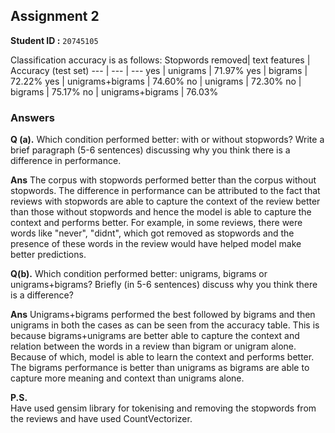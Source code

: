 ## Assignment 2  
**Student ID :** `20745105`  
  
  
Classification accuracy is as follows:
Stopwords removed| text features | Accuracy (test set)
--- | --- | ---
yes | unigrams | 71.97%
yes | bigrams | 72.22%
yes | unigrams+bigrams | 74.60%
no | unigrams | 72.30%
no | bigrams | 75.17%
no | unigrams+bigrams | 76.03%


  
### Answers ###  
  
  
  
**Q (a).** Which condition performed better: with or without stopwords? Write a brief  paragraph (5-6 sentences) discussing why you think there is a difference in  performance.  
  
**Ans** The corpus with stopwords performed better than the corpus without stopwords. The difference in performance can be attributed to the fact that reviews with stopwords are able to capture the context of the review better than those without stopwords and hence the model is able to capture the context and performs better. For example, in some reviews, there were words like "never", "didnt", which got removed as stopwords and the presence of these words in the review would have helped model make better predictions.
  
**Q(b).** Which condition performed better: unigrams, bigrams or unigrams+bigrams?  Briefly (in 5-6 sentences) discuss why you think there is a difference?  
  
**Ans** Unigrams+bigrams performed the best followed by bigrams and then unigrams in both the cases as can be seen from the accuracy table. This is because bigrams+unigrams are better able to capture the context and relation between the words in a review than bigram or unigram alone. Because of which, model is able to learn the context and performs better. The bigrams performance is better than unigrams as bigrams are able to capture more meaning and context than unigrams alone.
  
  
**P.S.**  
Have used gensim library for tokenising and removing the stopwords from the reviews and have used CountVectorizer.